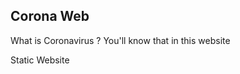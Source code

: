 Corona Web
--------------------------
What is Coronavirus ? You'll know that in this website



Static Website
